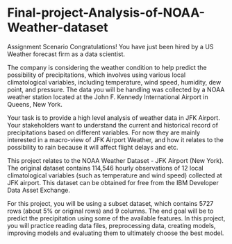 # Final-project-Analysis-of-NOAA-Weather-dataset

Assignment Scenario
Congratulations! You have just been hired by a US Weather forecast firm as a data scientist.

The company is considering the weather condition to help predict the possibility of precipitations, 
which involves using various local climatological variables, including temperature, wind speed, humidity, dew point, and pressure.
The data you will be handling was collected by a NOAA weather station located at the John F. Kennedy International Airport in Queens, New York.

Your task is to provide a high level analysis of weather data in JFK Airport.
Your stakeholders want to understand the current and historical record of precipitations based on different variables.
For now they are mainly interested in a macro-view of JFK Airport Weather, and how it relates to the possibility
to rain because it will affect flight delays and etc.

This project relates to the NOAA Weather Dataset - JFK Airport (New York). The original dataset contains 114,546 hourly observations of
12 local climatological variables (such as temperature and wind speed) collected at JFK airport. 
This dataset can be obtained for free from the IBM Developer Data Asset Exchange.

For this project, you will be using a subset dataset, which contains 5727 rows (about 5% or original rows) and 9 columns. 
The end goal will be to predict the precipitation using some of the available features. 
In this project, you will practice reading data files, preprocessing data, creating models, improving models and evaluating them to
ultimately choose the best model.
